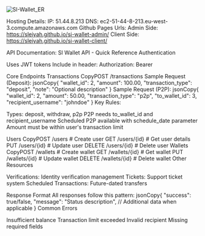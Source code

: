  ![SI-Wallet_ER](https://github.com/user-attachments/assets/4c91d968-55b7-4032-8088-c1647f37f08c)

Hosting Details: 
                IP: 51.44.8.213
                DNS: ec2-51-44-8-213.eu-west-3.compute.amazonaws.com
                Github Pages Urls: 
                Admin Side: https://sleiyah.github.io/si-wallet-admin/
                Client Side: https://sleiyah.github.io/si-wallet-client/

API Documentation:
SI Wallet API - Quick Reference
Authentication

Uses JWT tokens
Include in header: Authorization: Bearer <token>

Core Endpoints
Transactions
CopyPOST /transactions
Sample Request (Deposit):
jsonCopy{
  "wallet_id": 2,
  "amount": 100.00,
  "transaction_type": "deposit",
  "note": "Optional description"
}
Sample Request (P2P):
jsonCopy{
  "wallet_id": 2,
  "amount": 50.00,
  "transaction_type": "p2p",
  "to_wallet_id": 3,
  "recipient_username": "johndoe"
}
Key Rules:

Types: deposit, withdraw, p2p
P2P needs to_wallet_id and recipient_username
Scheduled P2P available with schedule_date parameter
Amount must be within user's transaction limit

Users
CopyPOST /users              # Create user
GET /users/{id}          # Get user details
PUT /users/{id}          # Update user
DELETE /users/{id}       # Delete user
Wallets
CopyPOST /wallets            # Create wallet
GET /wallets/{id}        # Get wallet
PUT /wallets/{id}        # Update wallet
DELETE /wallets/{id}     # Delete wallet
Other Resources

Verifications: Identity verification management
Tickets: Support ticket system
Scheduled Transactions: Future-dated transfers

Response Format
All responses follow this pattern:
jsonCopy{
  "success": true/false,
  "message": "Status description",
  // Additional data when applicable
}
Common Errors

Insufficient balance
Transaction limit exceeded
Invalid recipient
Missing required fields
